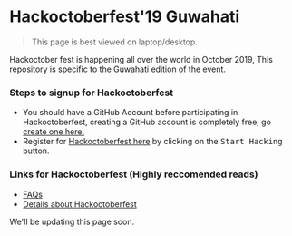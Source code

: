 # Hackoctoberfest'19 Guwahati

> This page is best viewed on laptop/desktop.

Hackoctober fest is happening all over the world in October 2019, This repository is specific to the Guwahati edition of the event.

### Steps to signup for Hackoctoberfest
- You should have a GitHub Account before participating in Hackoctoberfest, creating a GitHub account is completely free, go [create one here.](https://github.com)
- Register for [Hackoctoberfest here](https://hacktoberfest.digitalocean.com/) by clicking on the <kbd>Start Hacking</kbd> button.

### Links for Hackoctoberfest (Highly reccomended reads)
- [FAQs](https://hacktoberfest.digitalocean.com/faq)
- [Details about Hackoctoberfest](https://hacktoberfest.digitalocean.com/details)

We'll be updating this page soon.